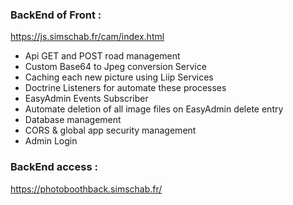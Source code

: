 ### BackEnd of Front : 

https://js.simschab.fr/cam/index.html

- Api GET and POST road management
- Custom Base64 to Jpeg conversion Service
- Caching each new picture using Liip Services
- Doctrine Listeners for automate these processes
- EasyAdmin Events Subscriber
- Automate deletion of all image files on EasyAdmin delete entry
- Database management
- CORS & global app security management
- Admin Login

### BackEnd access :
https://photoboothback.simschab.fr/